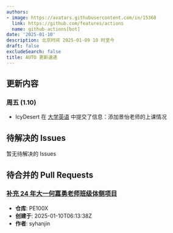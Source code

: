 ```yaml
---
authors:
- image: https://avatars.githubusercontent.com/in/15368
  link: https://github.com/features/actions
  name: github-actions[bot]
date: '2025-01-10'
description: 北京时间 2025-01-09 10 时至今
draft: false
excludeSearch: false
title: AUTO 更新速递
---
```


## 更新内容

### 周五 (1.10)

- IcyDesert 在 [大学英语](https://github.com/HITSZ-OpenAuto/LANG100X) 中提交了信息：添加景怡老师的上课情况

## 待解决的 Issues

暂无待解决的 Issues

## 待合并的 Pull Requests

### [补充 24 年大一何嘉勇老师班级体侧项目](https://github.com/HITSZ-OpenAuto/PE100X/pull/12)

- **仓库**: PE100X
- **创建于**: 2025-01-10T06:13:38Z
- **作者**: syhanjin

